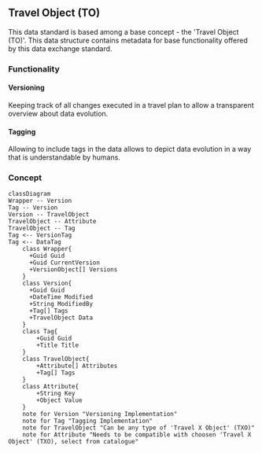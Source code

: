 ## Travel Object (TO)
This data standard is based among a base concept - the 'Travel Object (TO)'. This data structure contains metadata for base functionality offered by this data exchange standard. 

### Functionality
#### Versioning
Keeping track of all changes executed in a travel plan to allow a transparent overview about data evolution.

#### Tagging
Allowing to include tags in the data allows to depict data evolution in a way that is understandable by humans.

### Concept


```mermaid
classDiagram
Wrapper -- Version
Tag -- Version
Version -- TravelObject
TravelObject -- Attribute
TravelObject -- Tag
Tag <-- VersionTag
Tag <-- DataTag
    class Wrapper{
      +Guid Guid
      +Guid CurrentVersion
      +VersionObject[] Versions
    }
    class Version{
      +Guid Guid
      +DateTime Modified
      +String ModifiedBy
      +Tag[] Tags
      +TravelObject Data
    }
    class Tag{
        +Guid Guid
        +Title Title
    }
    class TravelObject{
        +Attribute[] Attributes
        +Tag[] Tags
    }
    class Attribute{
        +String Key
        +Object Value
    }
    note for Version "Versioning Implementation"
    note for Tag "Tagging Implementation"
    note for TravelObject "Can be any type of 'Travel X Object' (TXO)"
    note for Attribute "Needs to be compatible with choosen 'Travel X Object' (TXO), select from catalogue"
```
